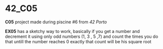 # 42_C05
**C05** project made during piscine #6 from _42 Porto_

**EX05** has a sketchy way to work, basically if you get a number and decrement it using only odd numbers (1, 3 , 5 ,7) and count the times you do that untill the number reaches 0 exactly that count will be his square root
